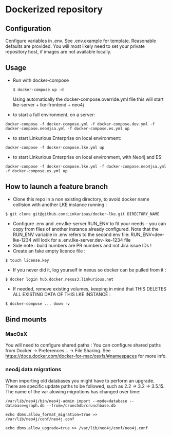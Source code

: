 # Dockerized repository

## Configuration
Configure variables in .env. See .env.example for template.
Reasonable defaults are provided.
You will most likely need to set your private repository host, if images are not available locally.

## Usage
  - Run with docker-compose
    ```
    $ docker-compose up -d
    ```
    Using automatically the docker-compose.override.yml file this will start lke-server + lke-frontend + neo4j

  - to start a full environment, on a server:
  ```
  docker-compose -f docker-compose.yml -f docker-compose.dev.yml -f docker-compose.neo4jsa.yml -f docker-compose.es.yml up
  ```

  - to start Linkurious Enterprise on local environment:
  ```
  docker-compose -f docker-compose.lke.yml up
  ```

  - to start Linkurious Enterprise on local environment, with Neo4j and ES:
  ```
  docker-compose -f docker-compose.lke.yml -f docker-compose.neo4jsa.yml -f docker-compose.es.yml up
  ```

## How to launch a feature branch
  - Clone this repo in a non existing directory, to avoid docker name collision with another LKE instance running :
  ```
  $ git clone git@github.com:Linkurious/docker-lke.git DIRECTORY_NAME
  ```
  - Configure .env and .env.lke-server.RUN_ENV to fit your needs - you can copy from files of another instance already configured. Note that the RUN_ENV variable in .env refers to the second env file: RUN_ENV=dev-lke-1234 will look for a .env.lke-server.dev-lke-1234 file
  - Side note : build numbers are PR numbers and not Jira issue IDs !
  - Create an fake empty licence file : 
  ```
  $ touch license.key
  ```
  - If you never did it, log yourself in nexus so docker can be pulled from it :
  ```
  $ docker login hub.docker.nexus3.linkurious.net
  ```
  - If needed, remove existing volumes, keeping in mind that THIS DELETES ALL EXISTING DATA OF THIS LKE INSTANCE :
  ```
  $ docker-compose ... down -v
  ```

## Bind mounts

### MacOsX

You will need to configure shared paths : 
You can configure shared paths from Docker -> Preferences... -> File Sharing.
See https://docs.docker.com/docker-for-mac/osxfs/#namespaces for more info.

### neo4j data migrations
When importing old databases you might have to perform an upgrade.
There are specific update paths to be followed, such as 2.2 -> 3.2 -> 3.5.15.
The name of the var alowing migrotions has changed over time:

`/var/lib/neo4j/bin/neo4j-admin import --mode=database --database=graph.db --from=/crunchdb/crunchbase.db`

`echo dbms.allow_format_migration=true >> /var/lib/neo4j/conf/neo4j.conf`

`echo dbms.allow_upgrade=true >> /var/lib/neo4j/conf/neo4j.conf`


